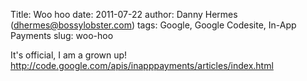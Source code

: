 Title: Woo hoo
date: 2011-07-22
author: Danny Hermes (dhermes@bossylobster.com)
tags: Google, Google Codesite, In-App Payments
slug: woo-hoo

It's official, I am a grown up!
<http://code.google.com/apis/inapppayments/articles/index.html>

<a href="https://profiles.google.com/114760865724135687241" rel="author" style="display: none;">About Bossy Lobster</a>
